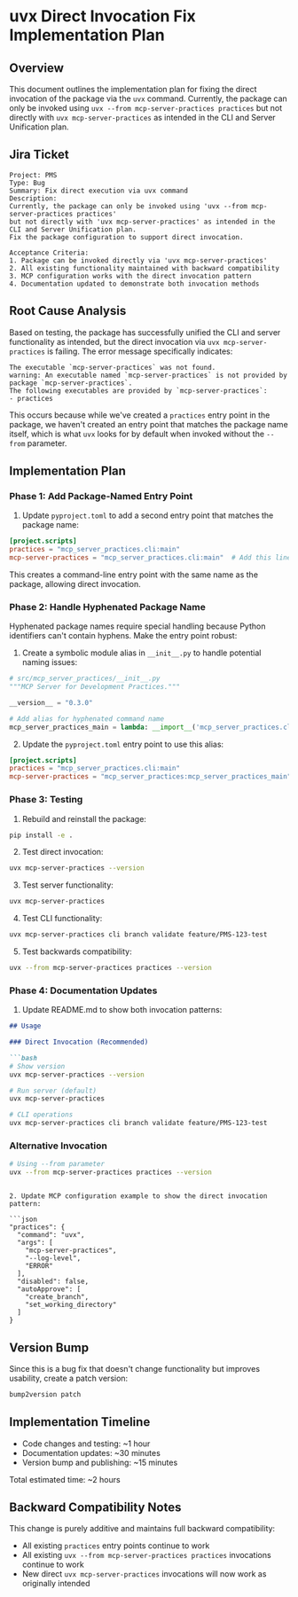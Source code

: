 # uvx Direct Invocation Fix Implementation Plan

## Overview

This document outlines the implementation plan for fixing the direct invocation of the package via the `uvx` command. Currently, the package can only be invoked using `uvx --from mcp-server-practices practices` but not directly with `uvx mcp-server-practices` as intended in the CLI and Server Unification plan.

## Jira Ticket

```
Project: PMS
Type: Bug
Summary: Fix direct execution via uvx command
Description: 
Currently, the package can only be invoked using 'uvx --from mcp-server-practices practices' 
but not directly with 'uvx mcp-server-practices' as intended in the CLI and Server Unification plan.
Fix the package configuration to support direct invocation.

Acceptance Criteria:
1. Package can be invoked directly via 'uvx mcp-server-practices'
2. All existing functionality maintained with backward compatibility
3. MCP configuration works with the direct invocation pattern
4. Documentation updated to demonstrate both invocation methods
```

## Root Cause Analysis

Based on testing, the package has successfully unified the CLI and server functionality as intended, but the direct invocation via `uvx mcp-server-practices` is failing. The error message specifically indicates:

```
The executable `mcp-server-practices` was not found.
warning: An executable named `mcp-server-practices` is not provided by package `mcp-server-practices`.
The following executables are provided by `mcp-server-practices`:
- practices
```

This occurs because while we've created a `practices` entry point in the package, we haven't created an entry point that matches the package name itself, which is what `uvx` looks for by default when invoked without the `--from` parameter.

## Implementation Plan

### Phase 1: Add Package-Named Entry Point

1. Update `pyproject.toml` to add a second entry point that matches the package name:

```toml
[project.scripts]
practices = "mcp_server_practices.cli:main"
mcp-server-practices = "mcp_server_practices.cli:main"  # Add this line
```

This creates a command-line entry point with the same name as the package, allowing direct invocation.

### Phase 2: Handle Hyphenated Package Name

Hyphenated package names require special handling because Python identifiers can't contain hyphens. Make the entry point robust:

1. Create a symbolic module alias in `__init__.py` to handle potential naming issues:

```python
# src/mcp_server_practices/__init__.py
"""MCP Server for Development Practices."""

__version__ = "0.3.0"

# Add alias for hyphenated command name
mcp_server_practices_main = lambda: __import__('mcp_server_practices.cli').cli.main()
```

2. Update the `pyproject.toml` entry point to use this alias:

```toml
[project.scripts]
practices = "mcp_server_practices.cli:main"
mcp-server-practices = "mcp_server_practices:mcp_server_practices_main"
```

### Phase 3: Testing

1. Rebuild and reinstall the package:
```bash
pip install -e .
```

2. Test direct invocation:
```bash
uvx mcp-server-practices --version
```

3. Test server functionality:
```bash
uvx mcp-server-practices
```

4. Test CLI functionality:
```bash
uvx mcp-server-practices cli branch validate feature/PMS-123-test
```

5. Test backwards compatibility:
```bash
uvx --from mcp-server-practices practices --version
```

### Phase 4: Documentation Updates

1. Update README.md to show both invocation patterns:

```markdown
## Usage

### Direct Invocation (Recommended)

```bash
# Show version
uvx mcp-server-practices --version

# Run server (default)
uvx mcp-server-practices

# CLI operations
uvx mcp-server-practices cli branch validate feature/PMS-123-test
```

### Alternative Invocation

```bash
# Using --from parameter
uvx --from mcp-server-practices practices --version
```
```

2. Update MCP configuration example to show the direct invocation pattern:

```json
"practices": {
  "command": "uvx",
  "args": [
    "mcp-server-practices",
    "--log-level",
    "ERROR"
  ],
  "disabled": false,
  "autoApprove": [
    "create_branch",
    "set_working_directory"
  ]
}
```

## Version Bump

Since this is a bug fix that doesn't change functionality but improves usability, create a patch version:

```bash
bump2version patch
```

## Implementation Timeline

- Code changes and testing: ~1 hour
- Documentation updates: ~30 minutes
- Version bump and publishing: ~15 minutes

Total estimated time: ~2 hours

## Backward Compatibility Notes

This change is purely additive and maintains full backward compatibility:
- All existing `practices` entry points continue to work
- All existing `uvx --from mcp-server-practices practices` invocations continue to work
- New direct `uvx mcp-server-practices` invocations will now work as originally intended
